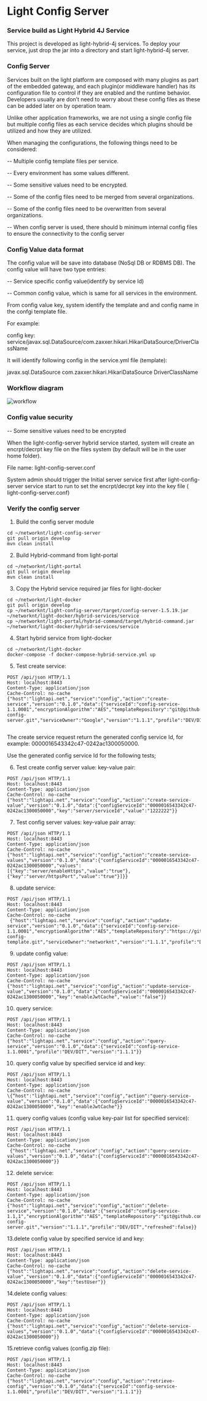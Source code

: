 # Light Config Server


### Service build as Light Hybrid 4J Service

This project is  developed as light-hybrid-4j services.  To deploy your service, just drop
the jar into a directory and start light-hybrid-4j server.


### Config Server


Services built on the light platform are composed with many plugins as part of the embedded gateway, and each plugin(or middleware handler)
has its configuration file to control if they are enabled and the runtime behavior.
Developers usually are don’t need to worry about these config files as these can be added later on by operation team.


Unlike other application frameworks, we are not using a single config file but multiple config files as each service decides which plugins should be utilized and how they are utilized.


When managing the configurations, the following things need to be considered:


-- Multiple config template files per service.

-- Every environment has some values different.

-- Some sensitive values need to be encrypted.

-- Some of the config files need to be merged from several organizations.

-- Some of the config files need to be overwritten from several organizations.

-- When config server is used, there should b minimum internal config files to ensure the connectivity to the config server



### Config Value data format

The config value will be save into database (NoSql DB or RDBMS DB). The config value will have two type entries:

-- Service specific config value(identify by service Id)

-- Common config value, which is same for all services in the environment.


From config value key, system identify the template and and config name in the confgi template file.

For example:

config key:  service/javax.sql.DataSource/com.zaxxer.hikari.HikariDataSource/DriverClassName

It will identify following config in the service.yml file (template):

javax.sql.DataSource
  com.zaxxer.hikari.HikariDataSource
    DriverClassName


### Workflow diagram


![workflow](docs/light-config-server.png)



### Config value security

-- Some sensitive values need to be encrypted

 When the light-config-server hybrid service started, system will create an encrpt/decrpt key file on the files system (by default will be in the user home folder).

 File name:  light-config-server.conf


 System admin should trigger the Initial server service first after light-config-server service start to run to set the encrpt/decrpt key into the key file ( light-config-server.conf)





### Verify the config server

1. Build the config server module

```
cd ~/networknt/light-config-server
git pull origin develop
mvn clean install

```

2. Build Hybrid-command from light-portal

```
cd ~/networknt/light-portal
git pull origin develop
mvn clean install

```

3. Copy the Hybrid service required jar files for light-docker

```
cd ~/networknt/light-docker
git pull origin develop
cp ~/networknt/light-config-server/target/config-server-1.5.19.jar ~/networknt/light-docker/hybrid-services/service
cp ~/networknt/light-portal/hybrid-command/target/hybrid-command.jar ~/networknt/light-docker/hybrid-services/service

```

4. Start hybrid service from light-docker

```
cd ~/networknt/light-docker
docker-compose -f docker-compose-hybrid-service.yml up

```



5. Test create service:

```
POST /api/json HTTP/1.1
Host: localhost:8443
Content-Type: application/json
Cache-Control: no-cache
{"host":"lightapi.net","service":"config","action":"create-service","version":"0.1.0","data":{"serviceId":"config-service-1.1.0001","encryptionAlgorithm":"AES","templateRepository":"git@github.com:networknt/light-config-server.git","serviceOwner":"Google","version":"1.1.1","profile":"DEV/DIT","refreshed":false}}


```

The create service request return the generated config service Id, for example:  0000016543342c47-0242ac1300050000.

Use the generated config service Id for the following tests;



6. Test create config server value: key-value pair:

```
POST /api/json HTTP/1.1
Host: localhost:8443
Content-Type: application/json
Cache-Control: no-cache
{"host":"lightapi.net","service":"config","action":"create-service-value","version":"0.1.0","data":{"configServiceId":"0000016543342c47-0242ac1300050000","key":"server/serviceId","value":"1222222"}}

```


7. Test config server values: key-value pair array:

```
POST /api/json HTTP/1.1
Host: localhost:8443
Content-Type: application/json
Cache-Control: no-cache
{"host":"lightapi.net","service":"config","action":"create-service-values","version":"0.1.0","data":{"configServiceId":"0000016543342c47-0242ac1300050000","values":[{"key":"server/enableHttps","value":"true"}, {"key":"server/httpsPort","value":"true"}]}}

```

8. update service:

```
POST /api/json HTTP/1.1
Host: localhost:8443
Content-Type: application/json
Cache-Control: no-cache
 {"host":"lightapi.net","service":"config","action":"update-service","version":"0.1.0","data":{"serviceId":"config-service-1.1.0001","encryptionAlgorithm":"AES","templateRepository":"https://github.com/chenyan71/light-config-template.git","serviceOwner":"networknt","version":"1.1.1","profile":"DEV/DIT","refreshed":false}}

```


9. update config value:

```
POST /api/json HTTP/1.1
Host: localhost:8443
Content-Type: application/json
Cache-Control: no-cache
{"host":"lightapi.net","service":"config","action":"update-service-value","version":"0.1.0","data":{"configServiceId":"0000016543342c47-0242ac1300050000","key":"enableJwtCache","value":"false"}}

```

10. query  service:

```
POST /api/json HTTP/1.1
Host: localhost:8443
Content-Type: application/json
Cache-Control: no-cache
{"host":"lightapi.net","service":"config","action":"query-service","version":"0.1.0","data":{"serviceId":"config-service-1.1.0001","profile":"DEV/DIT","version":"1.1.1"}}

```

10. query  config value by specified service id and key:

```
POST /api/json HTTP/1.1
Host: localhost:8443
Content-Type: application/json
Cache-Control: no-cache
\{“host":"lightapi.net","service":"config","action":"query-service-value","version":"0.1.0","data":{"configServiceId":"0000016543342c47-0242ac1300050000","key":"enableJwtCache"}}

```


11. query  config values (config value key-pair list for specified service):

```
POST /api/json HTTP/1.1
Host: localhost:8443
Content-Type: application/json
Cache-Control: no-cache
 {"host":"lightapi.net","service":"config","action":"query-service-values","version":"0.1.0","data":{"configServiceId":"0000016543342c47-0242ac1300050000"}}

```



12. delete service:

```
POST /api/json HTTP/1.1
Host: localhost:8443
Content-Type: application/json
Cache-Control: no-cache
{"host":"lightapi.net","service":"config","action":"delete-service","version":"0.1.0","data":{"serviceId":"config-service-1.1,1","encryptionAlgorithm":"AES","templateRepository":"git@github.com:networknt/light-config-server.git","version":"1.1.1","profile":"DEV/DIT","refreshed":false}}

```


13.delete config value by specified service id and key:

```
POST /api/json HTTP/1.1
Host: localhost:8443
Content-Type: application/json
Cache-Control: no-cache
{"host":"lightapi.net","service":"config","action":"delete-service-value","version":"0.1.0","data":{"configServiceId":"0000016543342c47-0242ac1300050000","key":"testUser"}}

```


14.delete config values:

```
POST /api/json HTTP/1.1
Host: localhost:8443
Content-Type: application/json
Cache-Control: no-cache
{"host":"lightapi.net","service":"config","action":"delete-service-values","version":"0.1.0","data":{"configServiceId":"0000016543342c47-0242ac1300050000"}}

```

15.retrieve config values (config.zip file):

```
POST /api/json HTTP/1.1
Host: localhost:8443
Content-Type: application/json
Cache-Control: no-cache
{"host":"lightapi.net","service":"config","action":"retrieve-config","version":"0.1.0","data":{"serviceId":"config-service-1.1.0001","profile":"DEV/DIT","version":"1.1.1"}}

```